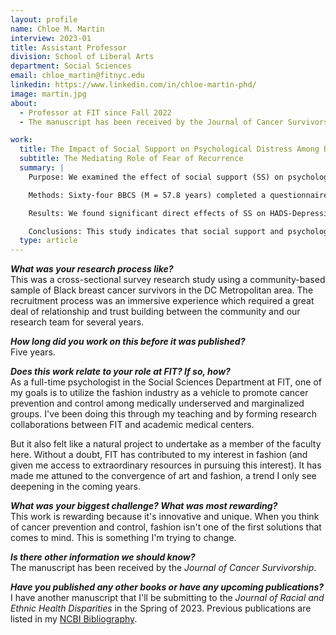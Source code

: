 ```yaml
---
layout: profile
name: Chloe M. Martin
interview: 2023-01
title: Assistant Professor
division: School of Liberal Arts
department: Social Sciences
email: chloe_martin@fitnyc.edu
linkedin: https://www.linkedin.com/in/chloe-martin-phd/
image: martin.jpg
about:
  - Professor at FIT since Fall 2022
  - The manuscript has been received by the Journal of Cancer Survivorship

work:
  title: The Impact of Social Support on Psychological Distress Among Black Breast Cancer Survivors
  subtitle: The Mediating Role of Fear of Recurrence
  summary: |
    Purpose: We examined the effect of social support (SS) on psychological distress among Black breast cancer survivors (BBCS), and tested fear of recurrence (FOR) as a mediator in this relationship.

    Methods: Sixty-four BBCS (M = 57.8 years) completed a questionnaire assessing socio-demographic/clinical characteristics, psychological distress (Hospital Anxiety and Depression Scale), social support (Duke-UNC Functional Social Support Questionnaire), and FOR (Concerns About Recurrence Scale). Statistical analyses were performed using PROCESS for SPSS.

    Results: We found significant direct effects of SS on HADS-Depression (direct effect= -1.20, SE =.34, p < .001) and HADS-Anxiety (direct effect = -1.63, SE =.44, p < .001). The indirect effects of SS on psychological distress (anxiety and depression) through FOR were not significant (indirect effect= -.47, SE= .27, 95% CI: -1.09, -.003; indirect effect= -.06, SE= .11, 95% CI: -.33, .11).

    Conclusions: This study indicates that social support and psychological distress play an important role in well-being of BBCS. This study underscores the value of assessing breast cancer survivors’ social support needs when devising survivorship care plans.
  type: article
---
```

***What was your research process like?***  
This was a cross-sectional survey research study using a community-based sample of Black breast cancer survivors in the DC Metropolitan area. The recruitment process was an immersive experience which required a great deal of relationship and trust building between the community and our research team for several years. 

***How long did you work on this before it was published?***  
Five years.

***Does this work relate to your role at FIT? If so, how?***  
As a full-time psychologist in the Social Sciences Department at FIT, one of my goals is to utilize the fashion industry as a vehicle to promote cancer prevention and control among medically underserved and marginalized groups.  I've been doing this through my teaching and by forming research collaborations between FIT and academic medical centers. 

But it also felt like a natural project to undertake as a member of the faculty here. Without a doubt, FIT has contributed to my interest in fashion (and given me access to extraordinary resources in pursuing this interest). It has made me attuned to the convergence of art and fashion, a trend I only see deepening in the coming years.

***What was your biggest challenge? What was most rewarding?***  
This work is rewarding because it's innovative and unique. When you think of cancer prevention and control, fashion isn't one of the first solutions that comes to mind. This is something I'm trying to change. 

***Is there other information we should know?***  
The manuscript has been received by the _Journal of Cancer Survivorship_.   

***Have you published any other books or have any upcoming publications?***  
I have another manuscript that I'll be submitting to the _Journal of Racial and Ethnic Health Disparities_ in the Spring of 2023. Previous publications are listed in my [NCBI Bibliography](https://www.ncbi.nlm.nih.gov/myncbi/1ne1lkhF3iBwiH/bibliography/public/).
